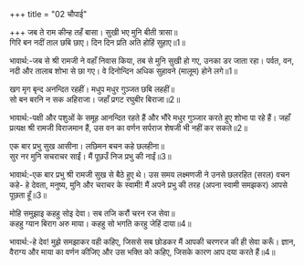 +++
title = "02 चौपाई"

+++
जब ते राम कीन्ह तहँ बासा। सुखी भए मुनि बीती त्रासा॥  
गिरि बन नदीं ताल छबि छाए। दिन दिन प्रति अति होहिं सुहाए॥1॥  

भावार्थ:-जब से श्री रामजी ने वहाँ निवास किया, तब से मुनि सुखी हो गए, उनका डर जाता रहा। पर्वत, वन, नदी और तालाब शोभा से छा गए। वे दिनोन्दिन अधिक सुहावने (मालूम) होने लगे॥1॥  

खग मृग बृन्द अनन्दित रहहीं। मधुप मधुर गुञ्जत छबि लहहीं॥  
सो बन बरनि न सक अहिराजा। जहाँ प्रगट रघुबीर बिराजा॥2॥  

भावार्थ:-पक्षी और पशुओं के समूह आनन्दित रहते हैं और भौंरे मधुर गुञ्जार करते हुए शोभा पा रहे हैं। जहाँ प्रत्यक्ष श्री रामजी विराजमान हैं, उस वन का वर्णन सर्पराज शेषजी भी नहीं कर सकते॥2॥  

एक बार प्रभु सुख आसीना। लछिमन बचन कहे छलहीना॥  
सुर नर मुनि सचराचर साईं। मैं पूछउँ निज प्रभु की नाईं॥3॥  

भावार्थ:-एक बार प्रभु श्री रामजी सुख से बैठे हुए थे। उस समय लक्ष्मणजी ने उनसे छलरहित (सरल) वचन कहे- हे देवता, मनुष्य, मुनि और चराचर के स्वामी! मैं अपने प्रभु की तरह (अपना स्वामी समझकर) आपसे पूछता हूँ॥3॥  

मोहि समुझाइ कहहु सोइ देवा। सब तजि करौं चरन रज सेवा॥  
कहहु ग्यान बिराग अरु माया। कहहु सो भगति करहु जेहिं दाया॥4॥  

भावार्थ:-हे देव! मुझे समझाकर वही कहिए, जिससे सब छोडकर मैं आपकी चरणरज की ही सेवा करूँ। ज्ञान, वैराग्य और माया का वर्णन कीजिए और उस भक्ति को कहिए, जिसके कारण आप दया करते हैं॥4॥  
